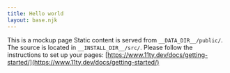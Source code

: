 ```yaml
---
title: Hello world
layout: base.njk
---
```


This is a mockup page
Static content is served from `__DATA_DIR__/public/`. The source is located in `__INSTALL_DIR__/src/`.
Please follow the instructions to set up your pages: [https://www.11ty.dev/docs/getting-started/](https://www.11ty.dev/docs/getting-started/)
